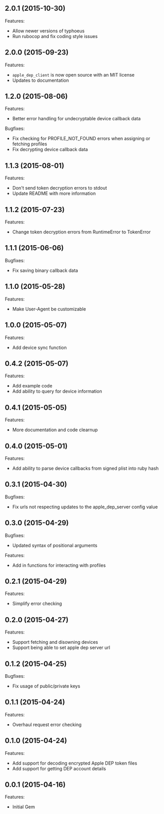 ## 2.0.1 (2015-10-30)

Features:

 - Allow newer versions of typhoeus
 - Run rubocop and fix coding style issues

## 2.0.0 (2015-09-23)

Features:

 - `apple_dep_client` is now open source with an MIT license
 - Updates to documentation

## 1.2.0 (2015-08-06)

Features:

 - Better error handling for undecryptable device callback data

Bugfixes:

 - Fix checking for PROFILE_NOT_FOUND errors when assigning or fetching profiles
 - Fix decrypting device callback data

## 1.1.3 (2015-08-01)

Features:

 - Don't send token decryption errors to stdout
 - Update README with more information

## 1.1.2 (2015-07-23)

Features:

 - Change token decryption errors from RuntimeError to TokenError

## 1.1.1 (2015-06-06)

Bugfixes:

 - Fix saving binary callback data

## 1.1.0 (2015-05-28)

Features:

 - Make User-Agent be customizable

## 1.0.0 (2015-05-07)

Features:

 - Add device sync function

## 0.4.2 (2015-05-07)

Features:

 - Add example code
 - Add ability to query for device information

## 0.4.1 (2015-05-05)

Features:

 - More documentation and code clearnup

## 0.4.0 (2015-05-01)

Features:

 - Add ability to parse device callbacks from signed plist into ruby hash

## 0.3.1 (2015-04-30)

Bugfixes:

 - Fix urls not respecting updates to the apple_dep_server config value

## 0.3.0 (2015-04-29)

Bugfixes:

 - Updated syntax of positional arguments

Features:

 - Add in functions for interacting with profiles

## 0.2.1 (2015-04-29)

Features:

 - Simplify error checking

## 0.2.0 (2015-04-27)

Features:

 - Support fetching and disowning devices
 - Support being able to set apple dep server url

## 0.1.2 (2015-04-25)

Bugfixes:

  - Fix usage of public/private keys

## 0.1.1 (2015-04-24)

Features:

  - Overhaul request error checking

## 0.1.0 (2015-04-24)

Features:

  - Add support for decoding encrypted Apple DEP token files
  - Add support for getting DEP account details

## 0.0.1 (2015-04-16)

Features:

  - Initial Gem
